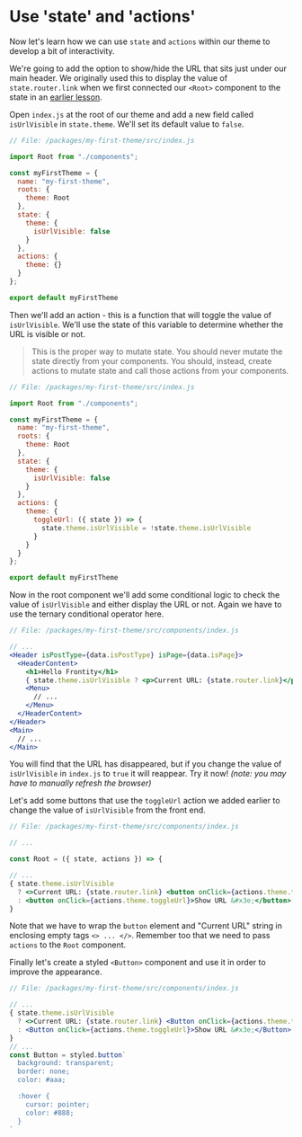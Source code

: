 # Use 'state' and 'actions'

Now let's learn how we can use `state` and `actions` within our theme to develop a bit of interactivity.

We're going to add the option to show/hide the URL that sits just under our main header. We originally used this to display the value of `state.router.link` when we first connected our `<Root>` component to the state in an [earlier lesson](part1-creating-a-custom-theme/connect-the-root-component-to-the-state.md).

Open `index.js` at the root of our theme and add a new field called `isUrlVisible` in `state.theme`. We'll set its default value to `false`.

```jsx
// File: /packages/my-first-theme/src/index.js

import Root from "./components";

const myFirstTheme = {
  name: "my-first-theme",
  roots: {
    theme: Root
  },
  state: {
    theme: {
      isUrlVisible: false
    }
  },
  actions: {
    theme: {}
  }
};

export default myFirstTheme
```

Then we'll add an action - this is a function that will toggle the value of `isUrlVisible`. We'll use the state of this variable to determine whether the URL is visible or not.

> This is the proper way to mutate state. You should never mutate the state directly from your components. You should, instead, create actions to mutate state and call those actions from your components.

```jsx
// File: /packages/my-first-theme/src/index.js

import Root from "./components";

const myFirstTheme = {
  name: "my-first-theme",
  roots: {
    theme: Root
  },
  state: {
    theme: {
      isUrlVisible: false
    }
  },
  actions: {
    theme: {
      toggleUrl: ({ state }) => {
        state.theme.isUrlVisible = !state.theme.isUrlVisible
      }
    }
  }
};

export default myFirstTheme
```

Now in the root component we'll add some conditional logic to check the value of `isUrlVisible` and either display the URL or not. Again we have to use the ternary conditional operator here.

```jsx
// File: /packages/my-first-theme/src/components/index.js

// ...
<Header isPostType={data.isPostType} isPage={data.isPage}>
  <HeaderContent>
    <h1>Hello Frontity</h1>
    { state.theme.isUrlVisible ? <p>Current URL: {state.router.link}</p> : null }
    <Menu>
      // ...
    </Menu>
  </HeaderContent>
</Header>
<Main>
  // ...
</Main>
```

You will find that the URL has disappeared, but if you change the value of `isUrlVisible` in `index.js` to `true` it will reappear. Try it now! *(note: you may have to manually refresh the browser)*

Let's add some buttons that use the `toggleUrl` action we added earlier to change the value of `isUrlVisible` from the front end.

```jsx
// File: /packages/my-first-theme/src/components/index.js

// ...

const Root = ({ state, actions }) => {

// ...
{ state.theme.isUrlVisible
  ? <>Current URL: {state.router.link} <button onClick={actions.theme.toggleUrl}>&#x3c; Hide URL</button></>
  : <button onClick={actions.theme.toggleUrl}>Show URL &#x3e;</button>
}
```

Note that we have to wrap the `button` element and "Current URL" string in enclosing empty tags `<> ... </>`. Remember too that we need to pass `actions` to the `Root` component.

Finally let's create a styled `<Button>` component and use it in order to improve the appearance.

```jsx
// File: /packages/my-first-theme/src/components/index.js

// ...
{ state.theme.isUrlVisible
  ? <>Current URL: {state.router.link} <Button onClick={actions.theme.toggleUrl}>&#x3c; Hide URL</Button></>
  : <Button onClick={actions.theme.toggleUrl}>Show URL &#x3e;</Button>
}
// ...
const Button = styled.button`
  background: transparent;
  border: none;
  color: #aaa;

  :hover {
    cursor: pointer;
    color: #888;
  }
`
```